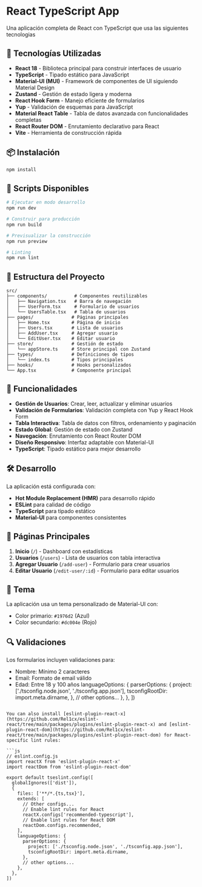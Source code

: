 # React TypeScript App

Una aplicación completa de React con TypeScript que usa las siguientes tecnologias

## 🚀 Tecnologías Utilizadas

- **React 18** - Biblioteca principal para construir interfaces de usuario
- **TypeScript** - Tipado estático para JavaScript
- **Material-UI (MUI)** - Framework de componentes de UI siguiendo Material Design
- **Zustand** - Gestión de estado ligera y moderna
- **React Hook Form** - Manejo eficiente de formularios
- **Yup** - Validación de esquemas para JavaScript
- **Material React Table** - Tabla de datos avanzada con funcionalidades completas
- **React Router DOM** - Enrutamiento declarativo para React
- **Vite** - Herramienta de construcción rápida

## 📦 Instalación

```bash
npm install
```

## 🔧 Scripts Disponibles

```bash
# Ejecutar en modo desarrollo
npm run dev

# Construir para producción
npm run build

# Previsualizar la construcción
npm run preview

# Linting
npm run lint
```

## 📁 Estructura del Proyecto

```
src/
├── components/          # Componentes reutilizables
│   ├── Navigation.tsx   # Barra de navegación
│   ├── UserForm.tsx     # Formulario de usuarios
│   └── UsersTable.tsx   # Tabla de usuarios
├── pages/              # Páginas principales
│   ├── Home.tsx        # Página de inicio
│   ├── Users.tsx       # Lista de usuarios
│   ├── AddUser.tsx     # Agregar usuario
│   └── EditUser.tsx    # Editar usuario
├── store/              # Gestión de estado
│   └── appStore.ts     # Store principal con Zustand
├── types/              # Definiciones de tipos
│   └── index.ts        # Tipos principales
├── hooks/              # Hooks personalizados
└── App.tsx             # Componente principal
```

## 🎯 Funcionalidades

- **Gestión de Usuarios**: Crear, leer, actualizar y eliminar usuarios
- **Validación de Formularios**: Validación completa con Yup y React Hook Form
- **Tabla Interactiva**: Tabla de datos con filtros, ordenamiento y paginación
- **Estado Global**: Gestión de estado con Zustand
- **Navegación**: Enrutamiento con React Router DOM
- **Diseño Responsivo**: Interfaz adaptable con Material-UI
- **TypeScript**: Tipado estático para mejor desarrollo

## 🛠️ Desarrollo

La aplicación está configurada con:

- **Hot Module Replacement (HMR)** para desarrollo rápido
- **ESLint** para calidad de código
- **TypeScript** para tipado estático
- **Material-UI** para componentes consistentes

## 📱 Páginas Principales

1. **Inicio** (`/`) - Dashboard con estadísticas
2. **Usuarios** (`/users`) - Lista de usuarios con tabla interactiva
3. **Agregar Usuario** (`/add-user`) - Formulario para crear usuarios
4. **Editar Usuario** (`/edit-user/:id`) - Formulario para editar usuarios

## 🎨 Tema

La aplicación usa un tema personalizado de Material-UI con:
- Color primario: `#1976d2` (Azul)
- Color secundario: `#dc004e` (Rojo)

## 🔍 Validaciones

Los formularios incluyen validaciones para:
- Nombre: Mínimo 2 caracteres
- Email: Formato de email válido
- Edad: Entre 18 y 100 años
    languageOptions: {
      parserOptions: {
        project: ['./tsconfig.node.json', './tsconfig.app.json'],
        tsconfigRootDir: import.meta.dirname,
      },
      // other options...
    },
  },
])
```

You can also install [eslint-plugin-react-x](https://github.com/Rel1cx/eslint-react/tree/main/packages/plugins/eslint-plugin-react-x) and [eslint-plugin-react-dom](https://github.com/Rel1cx/eslint-react/tree/main/packages/plugins/eslint-plugin-react-dom) for React-specific lint rules:

```js
// eslint.config.js
import reactX from 'eslint-plugin-react-x'
import reactDom from 'eslint-plugin-react-dom'

export default tseslint.config([
  globalIgnores(['dist']),
  {
    files: ['**/*.{ts,tsx}'],
    extends: [
      // Other configs...
      // Enable lint rules for React
      reactX.configs['recommended-typescript'],
      // Enable lint rules for React DOM
      reactDom.configs.recommended,
    ],
    languageOptions: {
      parserOptions: {
        project: ['./tsconfig.node.json', './tsconfig.app.json'],
        tsconfigRootDir: import.meta.dirname,
      },
      // other options...
    },
  },
])
```
